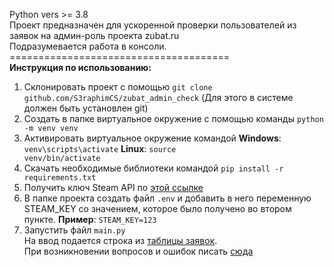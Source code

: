 Python vers >= 3.8<br>
Проект предназначен для ускоренной проверки пользователей из заявок на админ-роль проекта zubat.ru<br>
Подразумевается работа в консоли.<br>
======================================<br>
<b>Инструкция по использованию:</b><br>
1) Склонировать проект с помощью <code>git clone github.com/S3raphimCS/zubat_admin_check</code> (Для этого в системе должен быть установлен git)<br>
2) Создать в папке виртуальное окружение с помощью команды <code>python -m venv venv</code><br>
3) Активировать виртуальное окружение командой <b>Windows</b>: <code>venv\scripts\activate</code> <b>Linux</b>: <code>source venv/bin/activate</code><br>
4) Скачать необходимые библиотеки командой <code>pip install -r requirements.txt</code>
5) Получить ключ Steam API по <a href='https://steamcommunity.com/dev'>этой ссылке</a> <br>
6) В папке проекта создать файл <code>.env</code> и добавить в него переменную STEAM_KEY со значением, которое было получено во втором пункте. <b>Пример</b>: <code>STEAM_KEY=123</code><br>
7) Запустить файл <code>main.py</code><br>
На ввод подается строка из <u>таблицы заявок</u>.<br>
При возникновении вопросов и ошибок писать <a href='https://t.me/S3raphimCS'>сюда</a>

